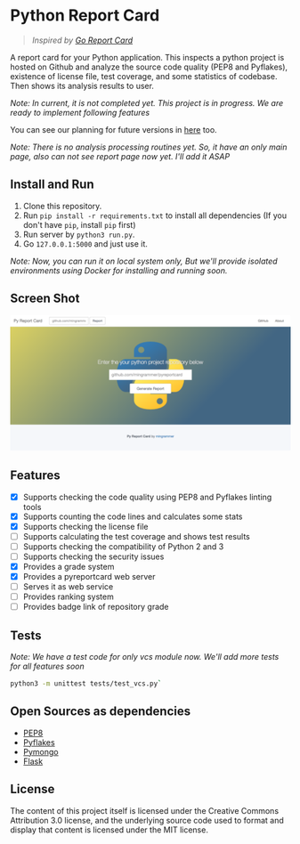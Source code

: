 # Python Report Card
> *Inspired by [Go Report Card](https://github.com/gojp/goreportcard)*

A report card for your Python application. This inspects a python project is hosted on Github and analyze the source code quality (PEP8 and Pyflakes), existence of license file, test coverage, and some statistics of codebase. Then shows its analysis results to user.

*Note: In current, it is not completed yet. This project is in progress. We are ready to implement following features*

You can see our planning for future versions in [here](https://github.com/mingrammer/pyreportcard/projects/1) too.

*Note: There is no analysis processing routines yet. So, it have an only main page, also can not see report page now yet. I'll add it ASAP*

## Install and Run

1. Clone this repository.
2. Run `pip install -r requirements.txt` to install all dependencies (If you don't have `pip`, install `pip` first)
3. Run server by `python3 run.py`.
4. Go `127.0.0.1:5000` and just use it.

*Note: Now, you can run it on local system only, But we'll provide isolated environments using Docker for installing and running soon.*

## Screen Shot

![main](screenshots/main.png)

## Features

* [x] Supports checking the code quality using PEP8 and Pyflakes linting tools
* [x] Supports counting the code lines and calculates some stats
* [x] Supports checking the license file
* [ ] Supports calculating the test coverage and shows test results
* [ ] Supports checking the compatibility of Python 2 and 3
* [ ] Supports checking the security issues
* [X] Provides a grade system
* [X] Provides a pyreportcard web server
* [ ] Serves it as web service
* [ ] Provides ranking system
* [ ] Provides badge link of repository grade

## Tests

*Note: We have a test code for only vcs module now. We'll add more tests for all features soon*

```bash
python3 -m unittest tests/test_vcs.py`
```

## Open Sources as dependencies
* [PEP8](http://pep8.readthedocs.io/en/release-1.7.x/)
* [Pyflakes](https://github.com/PyCQA/pyflakes)
* [Pymongo](https://github.com/mongodb/mongo-python-driver)
* [Flask](https://github.com/pallets/flask)

## License
The content of this project itself is licensed under the Creative Commons Attribution 3.0 license, and the underlying source code used to format and display that content is licensed under the MIT license.
